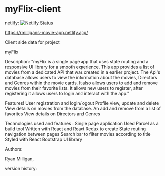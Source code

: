 # myFlix-client

netlify: [![Netlify Status](https://api.netlify.com/api/v1/badges/911478ec-4bed-4f90-8a38-5657223bce4e/deploy-status)](https://app.netlify.com/sites/rmilligans-movie-app/deploys)

https://rmilligans-movie-app.netlify.app/

Client side data for project

myFlix 

Description: 
"myFlix is a single page app that uses state routing and a responsive UI library for a smooth experience. This app provides a list of movies from a dedicated API that was created in a earlier project. The Api's database allows users to view the information about the movies, Directors and Genres within the movie cards. It also allows users to add and remove movies from their favorite lists. It allows new users to register, after registering it allows users to login and interact with the app."


Features! 
User registration and login/logout
Profile view, update and delete
View details on movies from the database. An add and remove from a list of favorites
View details on Directors and Genres



Technologies used and features :
Single page application
Used Parcel as a build tool
Written with React and React Redux to create
State routing navigation between pages
Search bar to filter movies according to title
Styled with React Bootstrap UI library



Authors: 

Ryan Milligan,

version history: 

